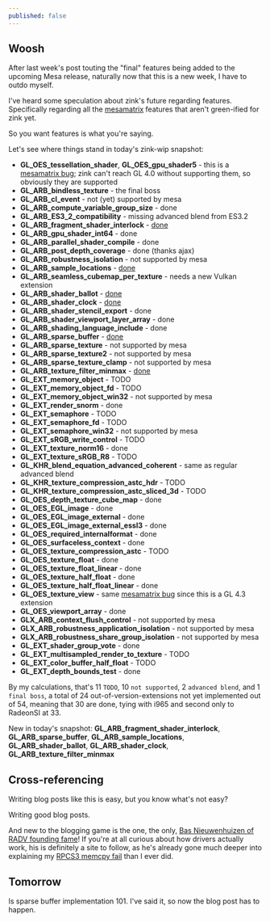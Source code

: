 ```yaml
---
published: false
---
```

## Woosh

After last week's post touting the "final" features being added to the upcoming Mesa release, naturally now that this is a new week, I have to outdo myself.

I've heard some speculation about zink's future regarding features. Specifically regarding all the [mesamatrix](https://mesamatrix.net/) features that aren't green-ified for zink yet.

So you want features is what you're saying.

Let's see where things stand in today's zink-wip snapshot:
* **GL_OES_tessellation_shader**, **GL_OES_gpu_shader5** - this is a [mesamatrix bug](https://github.com/MightyCreak/mesamatrix/issues/193); zink can't reach GL 4.0 without supporting them, so obviously they are supported
* **GL_ARB_bindless_texture** - the final boss
* **GL_ARB_cl_event** - not (yet) supported by mesa
* **GL_ARB_compute_variable_group_size** - done
* **GL_ARB_ES3_2_compatibility** - missing advanced blend from ES3.2
* **GL_ARB_fragment_shader_interlock** - [done](https://gitlab.freedesktop.org/mesa/mesa/-/merge_requests/10013)
* **GL_ARB_gpu_shader_int64** - done
* **GL_ARB_parallel_shader_compile** - done
* **GL_ARB_post_depth_coverage** - done (thanks ajax)
* **GL_ARB_robustness_isolation** - not supported by mesa
* **GL_ARB_sample_locations** - [done](https://gitlab.freedesktop.org/zmike/mesa/-/commit/769e946a8edb8912caf997ba217ff740bc4b6169)
* **GL_ARB_seamless_cubemap_per_texture** - needs a new Vulkan extension
* **GL_ARB_shader_ballot** - [done](https://gitlab.freedesktop.org/zmike/mesa/-/commit/82d21eae0a15838cd5f06e11937ff06a8fcc1d5f)
* **GL_ARB_shader_clock** - [done](https://gitlab.freedesktop.org/zmike/mesa/-/commit/4baa239aebc001b253fb8d55e80ab8e88d1df066)
* **GL_ARB_shader_stencil_export** - done
* **GL_ARB_shader_viewport_layer_array** - done
* **GL_ARB_shading_language_include** - done
* **GL_ARB_sparse_buffer** - [done](https://gitlab.freedesktop.org/zmike/mesa/-/commit/471e82c20c1720eda613619c2257d6d5ce949e4b)
* **GL_ARB_sparse_texture** - not supported by mesa
* **GL_ARB_sparse_texture2** - not supported by mesa
* **GL_ARB_sparse_texture_clamp** - not supported by mesa
* **GL_ARB_texture_filter_minmax** - [done](https://gitlab.freedesktop.org/zmike/mesa/-/commit/ae8e926fd60b35c929eb52af8a11a0eefbac4605)
* **GL_EXT_memory_object** - TODO
* **GL_EXT_memory_object_fd** - TODO
* **GL_EXT_memory_object_win32** - not supported by mesa
* **GL_EXT_render_snorm** - done
* **GL_EXT_semaphore** - TODO
* **GL_EXT_semaphore_fd** - TODO
* **GL_EXT_semaphore_win32** - not supported by mesa
* **GL_EXT_sRGB_write_control** - TODO
* **GL_EXT_texture_norm16** - done
* **GL_EXT_texture_sRGB_R8** - TODO
* **GL_KHR_blend_equation_advanced_coherent** - same as regular advanced blend
* **GL_KHR_texture_compression_astc_hdr** - TODO
* **GL_KHR_texture_compression_astc_sliced_3d** - TODO
* **GL_OES_depth_texture_cube_map** - done
* **GL_OES_EGL_image** - done
* **GL_OES_EGL_image_external** - done
* **GL_OES_EGL_image_external_essl3** - done
* **GL_OES_required_internalformat** - done
* **GL_OES_surfaceless_context** - done
* **GL_OES_texture_compression_astc** - TODO
* **GL_OES_texture_float** - done
* **GL_OES_texture_float_linear** - done
* **GL_OES_texture_half_float** - done
* **GL_OES_texture_half_float_linear** - done
* **GL_OES_texture_view** - same [mesamatrix bug](https://github.com/MightyCreak/mesamatrix/issues/193) since this is a GL 4.3 extension
* **GL_OES_viewport_array** - done
* **GLX_ARB_context_flush_control** - not supported by mesa
* **GLX_ARB_robustness_application_isolation** - not supported by mesa
* **GLX_ARB_robustness_share_group_isolation** - not supported by mesa
* **GL_EXT_shader_group_vote** - done
* **GL_EXT_multisampled_render_to_texture** - TODO
* **GL_EXT_color_buffer_half_float** - TODO
* **GL_EXT_depth_bounds_test** - done

By my calculations, that's 11 `TODO`, 10 `not supported`, 2 `advanced blend`, and 1 `final boss`, a total of 24 out-of-version-extensions not yet implemented out of 54, meaning that 30 are done, tying with i965 and second only to RadeonSI at 33.

New in today's snapshot: **GL_ARB_fragment_shader_interlock**, **GL_ARB_sparse_buffer**, **GL_ARB_sample_locations**, **GL_ARB_shader_ballot**, **GL_ARB_shader_clock**, **GL_ARB_texture_filter_minmax**

## Cross-referencing
Writing blog posts like this is easy, but you know what's not easy?

Writing good blog posts.

And new to the blogging game is the one, the only, [Bas Nieuwenhuizen of RADV founding fame](https://basnieuwenhuizen.nl/)! If you're at all curious about how drivers actually work, his is definitely a site to follow, as he's already gone much deeper into explaining my [RPCS3 memcpy fail](https://basnieuwenhuizen.nl/the-catastrophe-of-reading-from-vram/) than I ever did.

## Tomorrow
Is sparse buffer implementation 101. I've said it, so now the blog post has to happen.